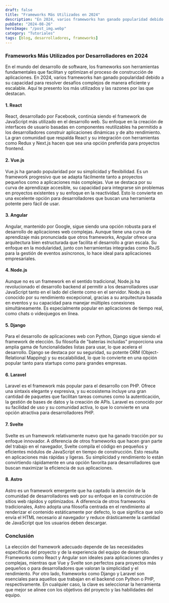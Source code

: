 ```yaml
---
draft: false
title: "Frameworks Más Utilizados en 2024"
description: "En 2024, varios frameworks han ganado popularidad debido a su capacidad para resolver desafíos complejos de manera eficiente y escalable. Aquí te presento los más utilizados."
pubDate: "2024-08-26"
heroImage: "/post_img.webp"
category: "Tutoriales"
tags: [blog, desarrolladores, frameworks]
---
```



### Frameworks Más Utilizados por Desarrolladores en 2024

En el mundo del desarrollo de software, los frameworks son herramientas fundamentales que facilitan y optimizan el proceso de construcción de aplicaciones. En 2024, varios frameworks han ganado popularidad debido a su capacidad para resolver desafíos complejos de manera eficiente y escalable. Aquí te presento los más utilizados y las razones por las que destacan.

#### 1. **React**
React, desarrollado por Facebook, continúa siendo el framework de JavaScript más utilizado en el desarrollo web. Su enfoque en la creación de interfaces de usuario basadas en componentes reutilizables ha permitido a los desarrolladores construir aplicaciones dinámicas y de alto rendimiento. La gran comunidad que respalda React y su integración con herramientas como Redux y Next.js hacen que sea una opción preferida para proyectos frontend.

#### 2. **Vue.js**
Vue.js ha ganado popularidad por su simplicidad y flexibilidad. Es un framework progresivo que se adapta fácilmente tanto a proyectos pequeños como a aplicaciones más complejas. Vue se destaca por su curva de aprendizaje accesible, su capacidad para integrarse sin problemas en proyectos existentes y su enfoque en la reactividad. Esto lo convierte en una excelente opción para desarrolladores que buscan una herramienta potente pero fácil de usar.

#### 3. **Angular**
Angular, mantenido por Google, sigue siendo una opción robusta para el desarrollo de aplicaciones web complejas. Aunque tiene una curva de aprendizaje más pronunciada que otros frameworks, Angular ofrece una arquitectura bien estructurada que facilita el desarrollo a gran escala. Su enfoque en la modularidad, junto con herramientas integradas como RxJS para la gestión de eventos asíncronos, lo hace ideal para aplicaciones empresariales.

#### 4. **Node.js**
Aunque no es un framework en el sentido tradicional, Node.js ha revolucionado el desarrollo backend al permitir a los desarrolladores usar JavaScript tanto en el lado del cliente como en el servidor. Node.js es conocido por su rendimiento excepcional, gracias a su arquitectura basada en eventos y su capacidad para manejar múltiples conexiones simultáneamente. Es especialmente popular en aplicaciones de tiempo real, como chats o videojuegos en línea.

#### 5. **Django**
Para el desarrollo de aplicaciones web con Python, Django sigue siendo el framework de elección. Su filosofía de "baterías incluidas" proporciona una amplia gama de funcionalidades listas para usar, lo que acelera el desarrollo. Django se destaca por su seguridad, su potente ORM (Object-Relational Mapping) y su escalabilidad, lo que lo convierte en una opción popular tanto para startups como para grandes empresas.

#### 6. **Laravel**
Laravel es el framework más popular para el desarrollo con PHP. Ofrece una sintaxis elegante y expresiva, y su ecosistema incluye una gran cantidad de paquetes que facilitan tareas comunes como la autenticación, la gestión de bases de datos y la creación de APIs. Laravel es conocido por su facilidad de uso y su comunidad activa, lo que lo convierte en una opción atractiva para desarrolladores PHP.

#### 7. **Svelte**
Svelte es un framework relativamente nuevo que ha ganado tracción por su enfoque innovador. A diferencia de otros frameworks que hacen gran parte del trabajo en el navegador, Svelte compila el código en pequeños y eficientes módulos de JavaScript en tiempo de construcción. Esto resulta en aplicaciones más rápidas y ligeras. Su simplicidad y rendimiento lo están convirtiendo rápidamente en una opción favorita para desarrolladores que buscan maximizar la eficiencia de sus aplicaciones.

#### 8. **Astro**
Astro es un framework emergente que ha captado la atención de la comunidad de desarrolladores web por su enfoque en la construcción de sitios web rápidos y optimizados. A diferencia de otros frameworks tradicionales, Astro adopta una filosofía centrada en el rendimiento al renderizar el contenido estáticamente por defecto, lo que significa que solo envía el HTML necesario al navegador y reduce drásticamente la cantidad de JavaScript que los usuarios deben descargar.

### Conclusión
La elección del framework adecuado depende de las necesidades específicas del proyecto y de la experiencia del equipo de desarrollo. Frameworks como React y Angular son ideales para aplicaciones grandes y complejas, mientras que Vue y Svelte son perfectos para proyectos más pequeños o para desarrolladores que valoran la simplicidad y el rendimiento. Por otro lado, frameworks como Django y Laravel son esenciales para aquellos que trabajan en el backend con Python o PHP, respectivamente. En cualquier caso, la clave es seleccionar la herramienta que mejor se alinee con los objetivos del proyecto y las habilidades del equipo.

